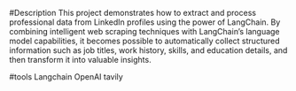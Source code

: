 #Description
This project demonstrates how to extract and process professional data from LinkedIn profiles using the power of LangChain. By combining intelligent web scraping techniques with LangChain’s language model capabilities, it becomes possible to automatically collect structured information such as job titles, work history, skills, and education details, and then transform it into valuable insights.

#tools
Langchain
OpenAI
tavily
